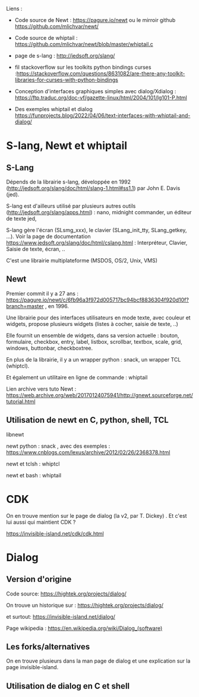 Liens :

- Code source de Newt : https://pagure.io/newt ou le mirroir github https://github.com/mlichvar/newt/
- Code source de whiptail : https://github.com/mlichvar/newt/blob/master/whiptail.c
- page de s-lang : http://jedsoft.org/slang/

- fil stackoverflow sur les toolkits python bindings curses :https://stackoverflow.com/questions/8631082/are-there-any-toolkit-libraries-for-curses-with-python-bindings 

- Conception d'interfaces graphiques simples avec dialog/Xdialog : https://ftp.traduc.org/doc-vf/gazette-linux/html/2004/101/lg101-P.html

- Des exemples whiptail et dialog https://funprojects.blog/2022/04/06/text-interfaces-with-whiptail-and-dialog/

# S-lang, Newt et whiptail


## S-Lang

Dépends de la librairie s-lang, développée en 1992 (http://jedsoft.org/slang/doc/html/slang-1.html#ss1.1) par John E. Davis (jed).

S-lang est d'ailleurs utilisé par plusieurs autres outils (http://jedsoft.org/slang/apps.html) : nano,  midnight commander, un éditeur de texte jed, 

S-lang gère l'écran (SLsmg_xxx), le clavier (SLang_init_tty, SLang_getkey, ...). Voir la page de documentation https://www.jedsoft.org/slang/doc/html/cslang.html : Interpréteur, Clavier, Saisie de texte, écran, ..

C'est une librairie multiplateforme (MSDOS, OS/2, Unix, VMS)

## Newt

Premier commit il y a 27 ans : https://pagure.io/newt/c/6fb96a3f972d005717bc94bcf8836304f920d10f?branch=master , en 1996.

Une librairie pour des interfaces utilisateurs en mode texte, avec couleur et widgets, propose plusieurs widgets (listes à cocher, saisie de texte, ..)

Elle fournit un ensemble de widgets, dans sa version actuelle : bouton, formulaire, checkbox, entry, label, listbox, scrollbar, textbox, scale, grid, windows, buttonbar, checkboxtree. 

En plus de la librairie, il y a un wrapper python : snack, un wrapper TCL (whiptcl).

Et également un utilitaire en ligne de commande : whiptail

Lien archive vers tuto Newt : https://web.archive.org/web/20170124075941/http://gnewt.sourceforge.net/tutorial.html

## Utilisation de newt en C, python, shell, TCL

libnewt

newt python : snack , avec des exemples : https://www.cnblogs.com/lexus/archive/2012/02/26/2368378.html

newt et tclsh : whiptcl

newt et bash : whiptail

# CDK

On en trouve mention sur le page de dialog (la v2, par T. Dickey) . Et c'est lui aussi qui maintient CDK ?

https://invisible-island.net/cdk/cdk.html

# Dialog

## Version d'origine

Code source: https://hightek.org/projects/dialog/

On trouve un historique sur : https://hightek.org/projects/dialog/

et surtout: https://invisible-island.net/dialog/

Page wikipedia : https://en.wikipedia.org/wiki/Dialog_(software)

## Les forks/alternatives

On en trouve plusieurs dans la man page de dialog et une explication sur la page invisible-island.


## Utilisation de dialog en C et shell




